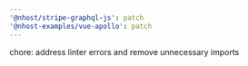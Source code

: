 ```yaml
---
'@nhost/stripe-graphql-js': patch
'@nhost-examples/vue-apollo': patch
---
```


chore: address linter errors and remove unnecessary imports
